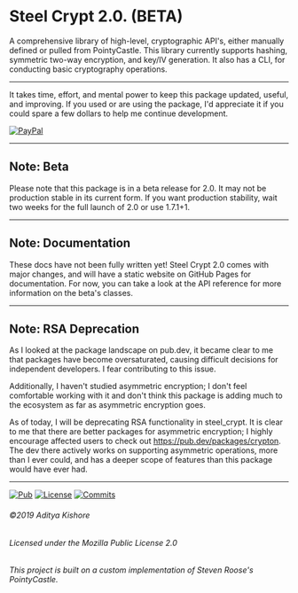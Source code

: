 # Steel Crypt 2.0. (BETA)

A comprehensive library of high-level, cryptographic API's, either manually defined or pulled from PointyCastle.
This library currently supports hashing, symmetric two-way encryption, and key/IV generation. It also has 
a CLI, for conducting basic cryptography operations.

---

It takes time, effort, and mental power to keep this package updated, useful, and
improving. If you used or are using the package, I'd appreciate it if you could spare a few 
dollars to help me continue development.

[![PayPal](https://img.shields.io/static/v1?label=PayPal&message=Donate&color=blue&logo=paypal&style=for-the-badge&labelColor=black)](https://www.paypal.me/kishoredev)

---

## Note: Beta

Please note that this package is in a beta release for 2.0. It may not be production stable in its
current form. If you want production stability, wait two weeks for the full launch of 2.0 or use 1.7.1+1.

---

## Note: Documentation

These docs have not been fully written yet! Steel Crypt 2.0 comes with major changes, and will have a static
website on GitHub Pages for documentation. For now, you can take a look at the API reference for more
information on the beta's classes.

---

## Note: RSA Deprecation

As I looked at the package landscape on pub.dev, it became clear to me that packages have become oversaturated, causing
difficult decisions for independent developers. I fear contributing to this issue. 

Additionally, I haven't studied asymmetric encryption; I don't feel comfortable working with it and don't think this
package is adding much to the ecosystem as far as asymmetric encryption goes.

As of today, I will be deprecating RSA functionality in steel_crypt. It is clear to me that there are better packages
for asymmetric encryption; I highly encourage affected users to check out https://pub.dev/packages/crypton. The dev there
actively works on supporting asymmetric operations, more than I ever could, and has a deeper scope of features than this
package would have ever had.

---

[![Pub](https://img.shields.io/pub/v/steel_crypt?color=blue&label=pub&logo=Steel%20Crypt&logoColor=blue&style=for-the-badge&labelColor=black)](https://pub.dev/packages/steel_crypt)
[![License](https://img.shields.io/github/license/AKushWarrior/steel_crypt?color=blue&style=for-the-badge&labelColor=black)](https://www.mozilla.org/en-US/MPL/2.0/)
[![Commits](https://img.shields.io/github/commit-activity/m/AKushWarrior/steel_crypt?color=blue&style=for-the-badge&labelColor=black)](https://github.com/AKushWarrior/steel_crypt)

###### ©2019 Aditya Kishore
###### Licensed under the Mozilla Public License 2.0
###### This project is built on a custom implementation of Steven Roose's PointyCastle.
